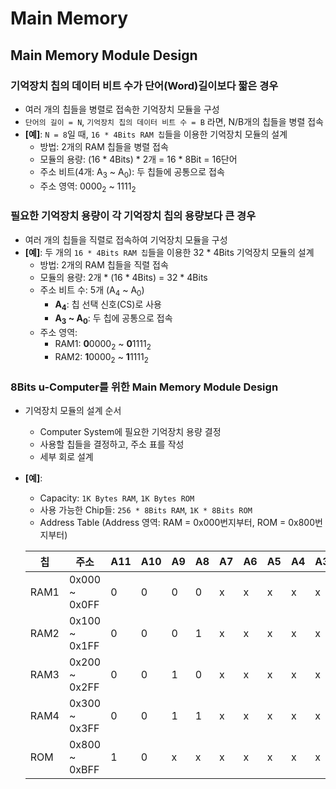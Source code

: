 # Main Memory

## Main Memory Module Design

### 기억장치 칩의 데이터 비트 수가 단어(Word)길이보다 짧은 경우

* 여러 개의 칩들을 병렬로 접속한 기억장치 모듈을 구성
* `단어의 길이 = N`, `기억장치 칩의 데이터 비트 수 = B` 라면, N/B개의 칩들을 병렬 접속
* **[예]**: `N = 8`일 때, `16 * 4Bits RAM 칩`들을 이용한 기억장치 모듈의 설계
    * 방법: 2개의 RAM 칩들을 병렬 접속
    * 모듈의 용량: (16 * 4Bits) * 2개 = 16 * 8Bit = 16단어
    * 주소 비트(4개: A<sub>3</sub> ~ A<sub>0</sub>): 두 칩들에 공통으로 접속
    * 주소 영역: 0000<sub>2</sub> ~ 1111<sub>2</sub>

### 필요한 기억장치 용량이 각 기억장치 칩의 용량보다 큰 경우

* 여러 개의 칩들을 직렬로 접속하여 기억장치 모듈을 구성
* **[예]**: 두 개의 `16 * 4Bits RAM 칩`들을 이용한 32 * 4Bits 기억장치 모듈의 설계
    * 방법: 2개의 RAM 칩들을 직렬 접속
    * 모듈의 용량: 2개 * (16 * 4Bits) = 32 * 4Bits
    * 주소 비트 수: 5개 (A<sub>4</sub> ~ A<sub>0</sub>)
        * **A<sub>4</sub>**: 칩 선택 신호(CS)로 사용
        * **A<sub>3</sub> ~ A<sub>0</sub>**: 두 칩에 공통으로 접속
    * 주소 영역:
        * RAM1: **0**0000<sub>2</sub> ~ **0**1111<sub>2</sub>
        * RAM2: **1**0000<sub>2</sub> ~ **1**1111<sub>2</sub>

### 8Bits u-Computer를 위한 Main Memory Module Design

* 기억장치 모듈의 설계 순서
    * Computer System에 필요한 기억장치 용량 결정
    * 사용할 칩들을 결정하고, 주소 표를 작성
    * 세부 회로 설계
* **[예]**:
    * Capacity: `1K Bytes RAM`, `1K Bytes ROM`
    * 사용 가능한 Chip들: `256 * 8Bits RAM`, `1K * 8Bits ROM`
    * Address Table (Address 영역: RAM = 0x000번지부터, ROM = 0x800번지부터)

    칩   | 주소          | A11 | A10 | A9 | A8 | A7 | A6 | A5 | A4 | A3 | A2 | A1 | A0
    -----|---------------|-----|-----|----|----|----|----|----|----|----|----|----|---
    RAM1 | 0x000 ~ 0x0FF | 0   | 0   | 0  | 0  | x  | x  | x  | x  | x  | x  | x  | x
    RAM2 | 0x100 ~ 0x1FF | 0   | 0   | 0  | 1  | x  | x  | x  | x  | x  | x  | x  | x
    RAM3 | 0x200 ~ 0x2FF | 0   | 0   | 1  | 0  | x  | x  | x  | x  | x  | x  | x  | x
    RAM4 | 0x300 ~ 0x3FF | 0   | 0   | 1  | 1  | x  | x  | x  | x  | x  | x  | x  | x
    ROM  | 0x800 ~ 0xBFF | 1   | 0   | x  | x  | x  | x  | x  | x  | x  | x  | x  | x